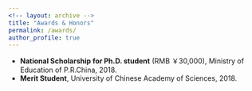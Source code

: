 ```yaml
---
<!-- layout: archive -->
title: "Awards & Honors"
permalink: /awards/
author_profile: true
---
```

* **National Scholarship for Ph.D. student** (RMB ￥30,000), Ministry of Education of P.R.China, 2018.
* **Merit Student**, University of Chinese Academy of Sciences, 2018.